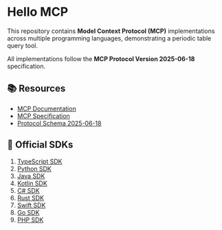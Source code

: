 # Hello MCP

This repository contains **Model Context Protocol (MCP)** implementations across multiple programming languages, demonstrating a periodic table query tool.

All implementations follow the **MCP Protocol Version 2025-06-18** specification.

## 📚 Resources

- [MCP Documentation](https://modelcontextprotocol.io/)
- [MCP Specification](https://spec.modelcontextprotocol.io/)
- [Protocol Schema 2025-06-18](https://github.com/modelcontextprotocol/modelcontextprotocol/blob/main/schema/2025-06-18/schema.ts)

## 🔧 Official SDKs

1. [TypeScript SDK](https://github.com/modelcontextprotocol/typescript-sdk)
2. [Python SDK](https://github.com/modelcontextprotocol/python-sdk)
3. [Java SDK](https://github.com/modelcontextprotocol/java-sdk)
4. [Kotlin SDK](https://github.com/modelcontextprotocol/kotlin-sdk)
5. [C# SDK](https://github.com/modelcontextprotocol/csharp-sdk)
6. [Rust SDK](https://github.com/modelcontextprotocol/rust-sdk)
7. [Swift SDK](https://github.com/modelcontextprotocol/swift-sdk)
8. [Go SDK](https://github.com/modelcontextprotocol/go-sdk)
9. [PHP SDK](https://github.com/modelcontextprotocol/php-sdk)
 